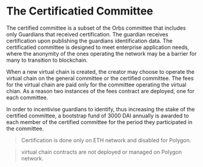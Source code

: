 # The Certificatied Committee
The certified committee is a subset of the Orbs committee that includes only Guardians that received certification. The guardian receives certification upon publishing the guardians identification data. The certificatied committee is designed to meet enterprise application needs, where the anonymity of the ones operating the network may be  a barrier for many to transition to blockchain. 

When a new virtual chain is created, the creator may choose to operate the virtual chain on the general committee or the certified committee. The fees for the virtual chain are paid only for the committee operating the virtual chian. As a reason two instances of the fees contract are deployed, one for each committee.

In order to incentivise guardians to identify, thus increasing the stake of the certified committee, a bootstrap fund of 3000 DAI annually is awarded to each member of the certified committee for the period they participated in the committee.

> Certification is done only on ETH network and disabled for Polygon.

> virtual chain contracts are not deployed or managed on Polygon network.